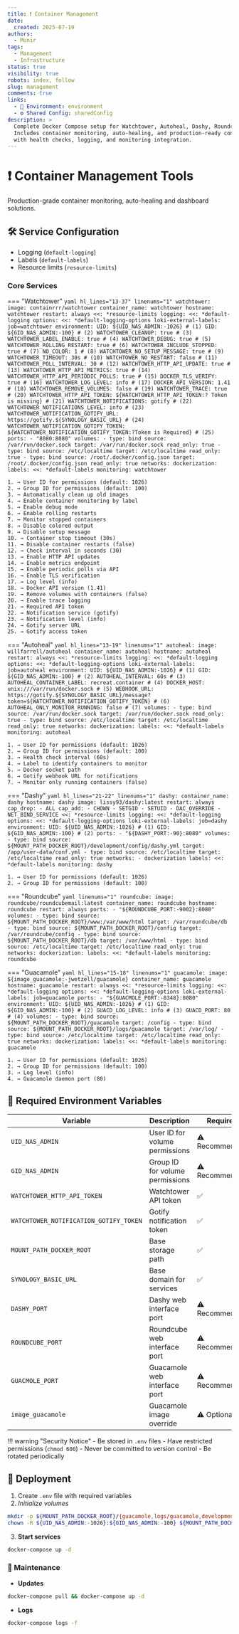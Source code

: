 ```yaml
---
title: ❗ Container Management
date:
  created: 2025-07-19
authors:
  - Munir
tags:
  - Management
  - Infrastructure
status: true
visibility: true
robots: index, follow
slug: management
comments: true
links:
  - 🌿 Environment: environment
  - ⚙️ Shared Config: sharedConfig
description: >
  Complete Docker Compose setup for Watchtower, Autoheal, Dashy, Roundcube, and Guacamole.
  Includes container monitoring, auto-healing, and production-ready configuration
  with health checks, logging, and monitoring integration.
---
```


# ❗ Container Management Tools

Production-grade container monitoring, auto-healing and dashboard solutions.

<!-- more -->

## 🛠️ Service Configuration

- Logging (`default-logging`)
- Labels (`default-labels`)
- Resource limits (`resource-limits`)

### Core Services

=== "Watchtower"
    ```yaml hl_lines="13-37" linenums="1"
    watchtower:
      image: containrrr/watchtower
      container_name: watchtower
      hostname: watchtower
      restart: always
      <<: *resource-limits
      logging:
        <<: *default-logging
        options:
          <<: *default-logging-options
          loki-external-labels: job=watchtower
      environment:
        UID: ${UID_NAS_ADMIN:-1026} # (1)
        GID: ${GID_NAS_ADMIN:-100} # (2)
        WATCHTOWER_CLEANUP: true # (3)
        WATCHTOWER_LABEL_ENABLE: true # (4)
        WATCHTOWER_DEBUG: true # (5)
        WATCHTOWER_ROLLING_RESTART: true # (6)
        WATCHTOWER_INCLUDE_STOPPED: true # (7)
        NO_COLOR: 1 # (8)
        WATCHTOWER_NO_SETUP_MESSAGE: true # (9)
        WATCHTOWER_TIMEOUT: 30s # (10)
        WATCHTOWER_NO_RESTART: false # (11)
        WATCHTOWER_POLL_INTERVAL: 30 # (12)
        WATCHTOWER_HTTP_API_UPDATE: true # (13)
        WATCHTOWER_HTTP_API_METRICS: true # (14)
        WATCHTOWER_HTTP_API_PERIODIC_POLLS: true # (15)
        DOCKER_TLS_VERIFY: true # (16)
        WATCHTOWER_LOG_LEVEL: info # (17)
        DOCKER_API_VERSION: 1.41 # (18)
        WATCHTOWER_REMOVE_VOLUMES: false # (19)
        WATCHTOWER_TRACE: true # (20)
        WATCHTOWER_HTTP_API_TOKEN: ${WATCHTOWER_HTTP_API_TOKEN:? Token is missing} # (21)
        WATCHTOWER_NOTIFICATIONS: gotify # (22)
        WATCHTOWER_NOTIFICATIONS_LEVEL: info # (23)
        WATCHTOWER_NOTIFICATION_GOTIFY_URL: https://gotify.${SYNOLOGY_BASIC_URL} # (24)
        WATCHTOWER_NOTIFICATION_GOTIFY_TOKEN: ${WATCHTOWER_NOTIFICATION_GOTIFY_TOKEN:?Token is Required} # (25)
      ports:
        - "8080:8080"
      volumes:
        - type: bind
          source: /var/run/docker.sock
          target: /var/run/docker.sock
          read_only: true
        - type: bind
          source: /etc/localtime
          target: /etc/localtime
          read_only: true
        - type: bind
          source: /root/.docker/config.json
          target: /root/.docker/config.json
          read_only: true
      networks:
        dockerization:
      labels:
        <<: *default-labels
        monitoring: watchtower
    ```

    1. → User ID for permissions (default: 1026)
    2. → Group ID for permissions (default: 100)
    3. → Automatically clean up old images
    4. → Enable container monitoring by label
    5. → Enable debug mode
    6. → Enable rolling restarts
    7. → Monitor stopped containers
    8. → Disable colored output
    9. → Disable setup message
    10. → Container stop timeout (30s)
    11. → Disable container restarts (false)
    12. → Check interval in seconds (30)
    13. → Enable HTTP API updates
    14. → Enable metrics endpoint
    15. → Enable periodic polls via API
    16. → Enable TLS verification
    17. → Log level (info)
    18. → Docker API version (1.41)
    19. → Remove volumes with containers (false)
    20. → Enable trace logging
    21. → Required API token
    22. → Notification service (gotify)
    23. → Notification level (info)
    24. → Gotify server URL
    25. → Gotify access token

=== "Autoheal"
    ```yaml hl_lines="13-19" linenums="1"
    autoheal:
      image: willfarrell/autoheal
      container_name: autoheal
      hostname: autoheal
      restart: always
      <<: *resource-limits
      logging:
        <<: *default-logging
        options:
          <<: *default-logging-options
          loki-external-labels: job=autoheal
      environment:
        UID: ${UID_NAS_ADMIN:-1026} # (1)
        GID: ${GID_NAS_ADMIN:-100} # (2)
        AUTOHEAL_INTERVAL: 60s # (3)
        AUTOHEAL_CONTAINER_LABEL: recreat.container # (4)
        DOCKER_HOST: unix:///var/run/docker.sock # (5)
        WEBHOOK_URL: https://gotify.${SYNOLOGY_BASIC_URL}/message?token=${WATCHTOWER_NOTIFICATION_GOTIFY_TOKEN} # (6)
        AUTOHEAL_ONLY_MONITOR_RUNNING: false # (7)
      volumes:
        - type: bind
          source: /var/run/docker.sock
          target: /var/run/docker.sock
          read_only: true
        - type: bind
          source: /etc/localtime
          target: /etc/localtime
          read_only: true
      networks:
        dockerization:
      labels:
        <<: *default-labels
        monitoring: autoheal
    ```

    1. → User ID for permissions (default: 1026)
    2. → Group ID for permissions (default: 100)
    3. → Health check interval (60s)
    4. → Label to identify containers to monitor
    5. → Docker socket path
    6. → Gotify webhook URL for notifications
    7. → Monitor only running containers (false)

=== "Dashy"
    ```yaml hl_lines="21-22" linenums="1"
    dashy:
      container_name: dashy
      hostname: dashy
      image: lissy93/dashy:latest
      restart: always
      cap_drop:
        - ALL
      cap_add:
        - CHOWN
        - SETGID
        - SETUID
        - DAC_OVERRIDE
        - NET_BIND_SERVICE
      <<: *resource-limits
      logging:
        <<: *default-logging
        options:
          <<: *default-logging-options
          loki-external-labels: job=dashy
      environment:
        UID: ${UID_NAS_ADMIN:-1026} # (1)
        GID: ${GID_NAS_ADMIN:-100} # (2)
      ports:
        - "${DASHY_PORT:-90}:8080"
      volumes:
        - type: bind
          source: ${MOUNT_PATH_DOCKER_ROOT}/development/config/dashy.yml
          target: /app/user-data/conf.yml
        - type: bind
          source: /etc/localtime
          target: /etc/localtime
          read_only: true
      networks:
        - dockerization
      labels:
        <<: *default-labels
        monitoring: dashy
    ```

    1. → User ID for permissions (default: 1026)
    2. → Group ID for permissions (default: 100)

=== "Roundcube"
    ```yaml linenums="1"
    roundcube:
      image: roundcube/roundcubemail:latest
      container_name: roundcube
      hostname: roundcube
      restart: always
      ports:
        - "${ROUNDCUBE_PORT:-9002}:8080"
      volumes:
        - type: bind
          source: ${MOUNT_PATH_DOCKER_ROOT}/www:/var/www/html
          target: /var/roundcube/db
        - type: bind
          source: ${MOUNT_PATH_DOCKER_ROOT}/config
          target: /var/roundcube/config
        - type: bind
          source: ${MOUNT_PATH_DOCKER_ROOT}/db
          target: /var/www/html
        - type: bind
          source: /etc/localtime
          target: /etc/localtime
          read_only: true
      networks:
        dockerization:
      labels:
        <<: *default-labels
        monitoring: roundcube
    ```

=== "Guacamole"
    ```yaml hl_lines="15-18" linenums="1"
    guacamole:
      image: ${image_guacamole:-jwetzell/guacamole}
      container_name: guacamole
      hostname: guacamole
      restart: always
      <<: *resource-limits
      logging:
        <<: *default-logging
        options:
          <<: *default-logging-options
          loki-external-labels: job=guacamole
      ports:
        - "${GUACMOLE_PORT:-8348}:8080"
      environment:
        UID: ${UID_NAS_ADMIN:-1026} # (1)
        GID: ${GID_NAS_ADMIN:-100} # (2)
        GUACD_LOG_LEVEL: info # (3)
        GUACD_PORT: 80 # (4)
      volumes:
        - type: bind
          source: ${MOUNT_PATH_DOCKER_ROOT}/guacamole
          target: /config
        - type: bind
          source: ${MOUNT_PATH_DOCKER_ROOT}/logs/guacamole
          target: /var/log/
        - type: bind
          source: /etc/localtime
          target: /etc/localtime
          read_only: true
      networks:
        dockerization:
      labels:
        <<: *default-labels
        monitoring: guacamole
    ```

    1. → User ID for permissions (default: 1026)
    2. → Group ID for permissions (default: 100)
    3. → Log level (info)
    4. → Guacamole daemon port (80)

## 🔐 Required Environment Variables

| Variable | Description | Required |
|----------|-------------|----------|
| `UID_NAS_ADMIN` | User ID for volume permissions | ⚠️ Recommended |
| `GID_NAS_ADMIN` | Group ID for volume permissions | ⚠️ Recommended |
| `WATCHTOWER_HTTP_API_TOKEN` | Watchtower API token | ✅ |
| `WATCHTOWER_NOTIFICATION_GOTIFY_TOKEN` | Gotify notification token | ✅ |
| `MOUNT_PATH_DOCKER_ROOT` | Base storage path | ✅ |
| `SYNOLOGY_BASIC_URL` | Base domain for services | ✅ |
| `DASHY_PORT` | Dashy web interface port | ⚠️ Recommended |
| `ROUNDCUBE_PORT` | Roundcube web interface port | ⚠️ Recommended |
| `GUACMOLE_PORT` | Guacamole web interface port | ⚠️ Recommended |
| `image_guacamole` | Guacamole image override | ⚠️ Optional |

!!! warning "Security Notice"
    - Be stored in `.env` files
    - Have restricted permissions (`chmod 600`)
    - Never be committed to version control
    - Be rotated periodically

## 🚀 Deployment

1. Create `.env` file with required variables
2. *Initialize volumes*
```bash
mkdir -p ${MOUNT_PATH_DOCKER_ROOT}/{guacamole,logs/guacamole,development/config,www,config,db}
chown -R ${UID_NAS_ADMIN:-1026}:${GID_NAS_ADMIN:-100} ${MOUNT_PATH_DOCKER_ROOT}
```
3. **Start services**
```bash
docker-compose up -d
```

### 🔄 Maintenance

- **Updates**
```bash
docker-compose pull && docker-compose up -d
```
- **Logs**
```bash
docker-compose logs -f
```
